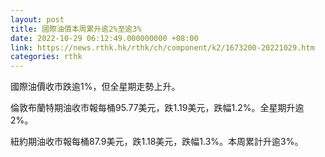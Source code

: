 ```yaml
---
layout: post
title: 國際油價本周累升逾2%至逾3%
date: 2022-10-29 06:12:49.000000000 +08:00
link: https://news.rthk.hk/rthk/ch/component/k2/1673200-20221029.htm
categories: rthk
---
```


國際油價收市跌逾1%，但全星期走勢上升。

倫敦布蘭特期油收市報每桶95.77美元，跌1.19美元，跌幅1.2%。全星期升逾2%。

紐約期油收市報每桶87.9美元，跌1.18美元，跌幅1.3%。本周累計升逾3%。
